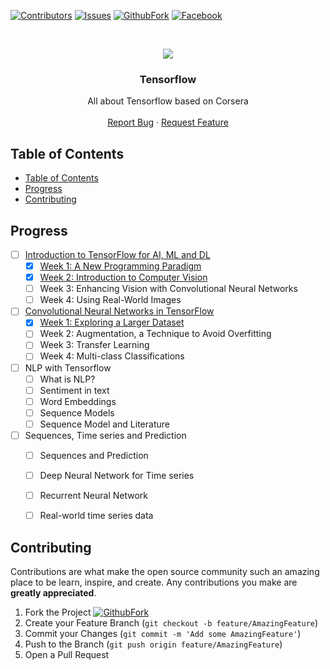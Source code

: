 
[![Contributors][contributors-shield]][contributors-url]
[![Issues][issues-shield]][issues-url]
[![GithubFork][GithubFork-shield]][GithubFork-url]
[![Facebook][Facebook-shield]][Facebook-url]



<!-- PROJECT LOGO -->
<br />
<p align="center">
  <a href="https://github.com/VinhDevNguyen/CNN_in_Tensorflow">
    <img src="https://d2wvfoqc9gyqzf.cloudfront.net/content/uploads/2019/06/Website-TFSDesktopBanner.png">
  </a>

  <h3 align="center">Tensorflow</h3>

  <p align="center">
    All about Tensorflow based on Corsera
    <br />
    <br />
    <a href="https://github.com/VinhDevNguyen/CNN_in_Tensorflow/issues">Report Bug</a>
    ·
    <a href="https://github.com/VinhDevNguyen/CNN_in_Tensorflow/issues">Request Feature</a>
  </p>
</p>

<!-- TABLE OF CONTENTS -->
## Table of Contents

- [Table of Contents](#table-of-contents)
- [Progress](#progress)
- [Contributing](#contributing)


## Progress
* [ ] [Introduction to TensorFlow for AI, ML and DL](./1_Introduction_To_TF/)
  * [x] [Week 1: A New Programming Paradigm](./1_Introduction_To_TF/Week_1/)
  * [x] [Week 2: Introduction to Computer Vision](./1_Introduction_To_TF/Week_2/)
  * [ ] Week 3: Enhancing Vision with Convolutional Neural Networks
  * [ ] Week 4: Using Real-World Images
* [ ] [Convolutional Neural Networks in TensorFlow](./2_CNN_In_TF/)
  * [x] [Week 1: Exploring a Larger Dataset](./2_CNN_In_TF/Week_1/)
  * [ ] Week 2: Augmentation, a Technique to Avoid Overfitting
  * [ ] Week 3: Transfer Learning
  * [ ] Week 4: Multi-class Classifications
* [ ] NLP with Tensorflow
  * [ ] What is NLP?
  * [ ] Sentiment in text
  * [ ] Word Embeddings
  * [ ] Sequence Models
  * [ ] Sequence Model and Literature
* [ ] Sequences, Time series and Prediction
  * [ ] Sequences and Prediction
  * [ ] Deep Neural Network for Time series
  * [ ] Recurrent Neural Network
  * [ ] Real-world time series data


## Contributing

Contributions are what make the open source community such an amazing place to be learn, inspire, and create. Any contributions you make are **greatly appreciated**.

1. Fork the Project [![GithubFork][GithubFork-shield]][GithubFork-url]
2. Create your Feature Branch (`git checkout -b feature/AmazingFeature`)
3. Commit your Changes (`git commit -m 'Add some AmazingFeature'`)
4. Push to the Branch (`git push origin feature/AmazingFeature`)
5. Open a Pull Request

[contributors-shield]: https://img.shields.io/github/contributors/VinhDevNguyen/CNN_in_Tensorflow.svg?style=flat-square
[contributors-url]: https://github.com/VinhDevNguyen/CNN_in_Tensorflow/graphs/contributors
[issues-shield]: https://img.shields.io/github/issues/VinhDevNguyen/CNN_in_Tensorflow.svg?style=flat-square
[issues-url]: https://github.com/VinhDevNguyen/CNN_in_Tensorflow/issues
[Facebook-shield]: https://img.shields.io/badge/facebook-%231877F2.svg?&logo=facebook&logoColor=white&style=flat-square
[Facebook-url]: https://www.facebook.com/uit.cs.aiclub/
[GithubFork-shield]: https://img.shields.io/github/forks/VinhDevNguyen/CNN_in_Tensorflow?label=Fork&style=flat-square
[GithubFork-url]: https://github.com/VinhDevNguyen/CNN_in_Tensorflow/fork
